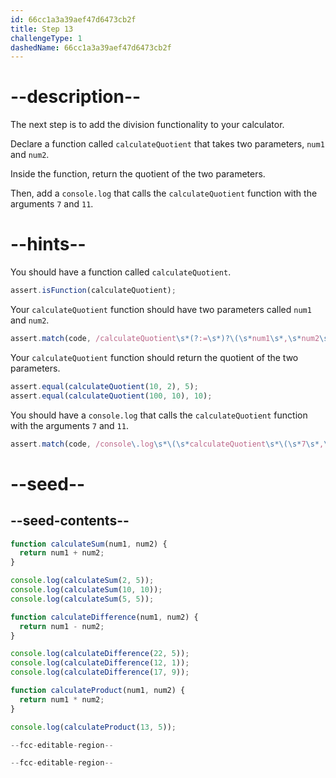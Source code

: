 ```yaml
---
id: 66cc1a3a39aef47d6473cb2f
title: Step 13
challengeType: 1
dashedName: 66cc1a3a39aef47d6473cb2f
---
```


# --description--

The next step is to add the division functionality to your calculator.

Declare a function called `calculateQuotient` that takes two parameters, `num1` and `num2`.

Inside the function, return the quotient of the two parameters.

Then, add a `console.log` that calls the `calculateQuotient` function with the arguments `7` and `11`.

# --hints--

You should have a function called `calculateQuotient`.

```js
assert.isFunction(calculateQuotient);
```

Your `calculateQuotient` function should have two parameters called `num1` and `num2`.

```js
assert.match(code, /calculateQuotient\s*(?:=\s*)?\(\s*num1\s*,\s*num2\s*\)\s*/);
```

Your `calculateQuotient` function should return the quotient of the two parameters.

```js
assert.equal(calculateQuotient(10, 2), 5);
assert.equal(calculateQuotient(100, 10), 10);
```

You should have a `console.log` that calls the `calculateQuotient` function with the arguments `7` and `11`.

```js
assert.match(code, /console\.log\s*\(\s*calculateQuotient\s*\(\s*7\s*,\s*11\s*\)\s*\)\s*;?/);
```

# --seed--

## --seed-contents--

```js
function calculateSum(num1, num2) {
  return num1 + num2;
}

console.log(calculateSum(2, 5));
console.log(calculateSum(10, 10));
console.log(calculateSum(5, 5));

function calculateDifference(num1, num2) {
  return num1 - num2;
}

console.log(calculateDifference(22, 5));
console.log(calculateDifference(12, 1));
console.log(calculateDifference(17, 9));

function calculateProduct(num1, num2) {
  return num1 * num2;
}

console.log(calculateProduct(13, 5));

--fcc-editable-region--

--fcc-editable-region--
```
